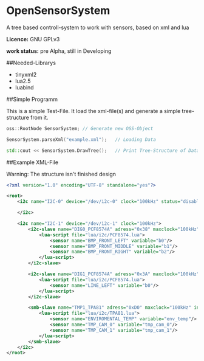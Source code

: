 OpenSensorSystem
================

A tree based controll-system to work with sensors, based on xml and lua

**Licence:** GNU GPLv3

**work status:** pre Alpha, still in Developing

##Needed-Librarys

* tinyxml2
* lua2.5
* luabind

##Simple Programm

This is a simple Test-File. It load the xml-file(s) and generate a simple tree-structure from it.

```C++
oss::RootNode SensorSystem; // Generate new OSS-Object

SensorSystem.parseXml("example.xml");   // Loading Data

std::cout << SensorSystem.DrawTree();   // Print Tree-Structure of Data
```

##Example XML-File

Warning: The structure isn't finished design

```XML
<?xml version="1.0" encoding="UTF-8" standalone="yes"?>

<root>
    <i2c name="I2C-0" device="/dev/i2c-0" clock="100kHz" status="disabled">

    </i2c>

    <i2c name="I2C-1" device="/dev/i2c-1" clock="100kHz">
        <i2c-slave name="DIG0_PCF8574A" adress="0x38" maxclock="100kHz" interrupt="yes">
            <lua-script file="lua/i2c/PCF8574.lua">
                <sensor name="BMP_FRONT_LEFT" variable="b0"/>
                <sensor name="BMP_FRONT_MIDDLE" variable="b1"/>
                <sensor name="BMP_FRONT_RIGHT" variable="b2"/>
            </lua-script>
        </i2c-slave>

        <i2c-slave name="DIG1_PCF8574A" adress="0x3A" maxclock="100kHz" interrupt="yes">
            <lua-script file="lua/i2c/PCF8574.lua">
                <sensor name="LINE_LEFT" variable="b0"/>
            </lua-script>
        </i2c-slave>

        <smb-slave name="TMP1_TPA81" adress="0xD0" maxclock="100kHz" interrupt="no">
            <lua-script file="lua/i2c/TPA81.lua">
                <sensor name="ENVIROMENTAL_TEMP" variable="env_temp"/>
                <sensor name="TMP_CAM_0" variable="tmp_cam_0"/>
                <sensor name="TMP_CAM_1" variable="tmp_cam_1"/>
            </lua-script>
        </smb-slave>
    </i2c>
</root>
```